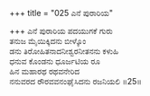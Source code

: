 +++
title = "025 ಎನೆ ಪುರಾರಿಯ"

+++
ಎನೆ ಪುರಾರಿಯ ಪದಯುಗಕೆ ಗುರು  
ತನುಜ ಮೈಯಿಕ್ಕಿದನು ಬೀಳ್ಕೊಂ  
ಡನು ತಿರೋಹಿತನಾದನೀಶ್ವರನೀತನನು ಕಳುಹಿ  
ಧನುವ ಕೊಂಡನು ಧೂರ್ಜಟಿಯ ರೂ  
ಹಿನ ಮಹಾರಥ ರಥವನೇರಿದ  
ನನುವರದ ರೌರವವನಂಘೈಸಿದನು ರಜನಿಯಲಿ       ॥25॥